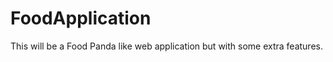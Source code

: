 # FoodApplication 
This will be a Food Panda like web application   but with some extra features. 

